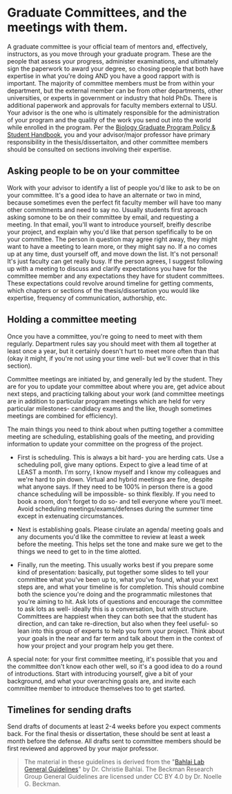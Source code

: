 # Graduate Committees, and the meetings with them.

A graduate committee is your official team of mentors and, effectively, instructors, as you move through your graduate program. These are the people that assess your progress, administer examinations, and ultimately sign the paperwork to award your degree, so chosing people that both have expertise in what you're doing AND you have a good rapport with is important. The majority of committee members must be from within your department, but the external member can be from other departments, other universities, or experts in government or industry that hold PhDs. There is additional paperwork and approvals for faculty members external to USU. Your advisor is the one who is ultimately responsible for the administration of your program and the quality of the work you send out into the world while enrolled in the program. Per the [Biology Graduate Program Policy & Student Handbook](https://www.usu.edu/biology/files/biology-graduate-handbook-FA-23.pdf), you and your advisor/major professor have primary responsibility in the thesis/dissertaiton, and other committee members should be consulted on sections involving their expertise.

## Asking people to be on your committee

Work with your advisor to identify a list of people you'd like to ask to be on your committee. It's a good idea to have an alternate or two in mind, because sometimes even the perfect fit faculty member will have too many other commitments and need to say no. Usually students first aproach asking somone to be on their committee by email, and requesting a meeting. In that email, you'll want to introduce yourself, breifly describe your project, and explain why you'd like that person spefifically to be on your committee.  The person in question may agree right away, they might want to have a meeting to learn more, or they might say no.  If a no comes up at any time, dust yourself off, and move down the list. It's not personal! It's just faculty can get really busy. If the person agrees, I suggest following up with a meeting to discuss and clarify expectations you have for the committee member and any expectations they have for student committees. These expectations could revolve around timeline for getting comments, which chapters or sections of the thesis/dissertation you would like expertise, frequency of communication, authorship, etc.

## Holding a committee meeting

Once you have a committee, you're going to need to meet with them regularly. Department rules say you should meet with them all together at least once a year, but it certainly doesn't hurt to meet more often than that (okay it might, if you're not using your time well- but we'll cover that in this section). 

Committee meetings are initiated by, and generally led by the student. They are for you to update your committee about where you are, get advice about next steps, and practicing talking about your work (and committee meetings are in addition to particular program meetings which are held for very particular milestones- candidacy exams and the like, though sometimes meetings are combined for efficiency).

The main things you need to think about when putting together a committee meeting are scheduling, establishing goals of the meeting, and providing information to update your committee on the progress of the project.

- First is scheduling. This is always a bit hard- you are herding cats. Use a scheduling poll, give many options. Expect to give a lead time of at LEAST a month. I'm sorry, I know myself and I know my colleagues and we're hard to pin down. Virtual and hybrid meetings are fine, despite what anyone says. If they need to be  100% in person there is a good chance scheduling will be impossible- so think flexibly. If you need to book a room, don't forget to do so- and tell everyone where you'll meet. Avoid scheduling meetings/exams/defenses during the summer time except in extenuating circumstances. 

- Next is establishing goals. Please cirulate an agenda/ meeting goals and any documents you'd like the committee to review at least a week before the meeting. This helps set the tone and make sure we get to the things we need to get to in the time alotted. 

- Finally, run the meeting. This usually works best if you prepare some kind of presentation: basically, put together some slides to tell your committee what you've been up to, what you've found, what your next steps are, and what your timeline is for completion. This should combine both the science you're doing and the programmatic milestones that you're aiming to hit. Ask lots of questions and encourage the committee to ask lots as well- ideally this is a conversation, but with structure. Committees are happiest when they can both see that the student has direction, and can take re-direction, but also when they feel useful- so lean into this group of experts to help you form your project. Think about your goals in the near and far term and talk about them in the context of how your project and your program help you get there.

A special note: for your first committee meeting, it's possible that you and the committee don't know each other well, so it's a good idea to do a round of introductions. Start with introducing yourself, give a bit of your background, and what your overarching goals are, and invite each committee member to introduce themselves too to get started.

## Timelines for sending drafts

Send drafts of documents at least 2-4 weeks before you expect comments back. For the final thesis or dissertation, these should be sent at least a month before the defense. All drafts sent to committee members should be first reviewed and approved by your major professor.

> The material in these guidelines is derived from the "[Bahlai Lab General Guidelines](https://github.com/BahlaiLab/Policies/blob/master/general_guidelines.md)" by Dr. Christie Bahlai. The Beckman Research Group General Guidelines are licensed under CC BY 4.0 by Dr. Noelle G. Beckman.


